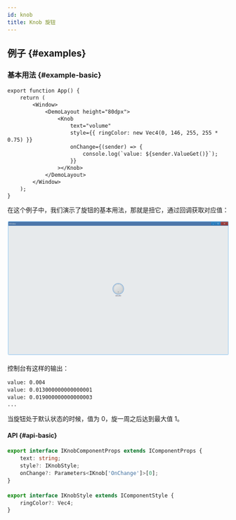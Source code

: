 ```yaml
---
id: knob
title: Knob 旋钮
---
```


<!-- ## 简介 {#introduction}

TODO：以后添加对旋钮的整体介绍。 -->

## 例子 {#examples}

### 基本用法 {#example-basic}

```tsx
export function App() {
    return (
        <Window>
            <DemoLayout height="80dpx">
                <Knob
                    text="volume"
                    style={{ ringColor: new Vec4(0, 146, 255, 255 * 0.75) }}
                    onChange={(sender) => {
                        console.log(`value: ${sender.ValueGet()}`);
                    }}
                ></Knob>
            </DemoLayout>
        </Window>
    );
}
```

在这个例子中，我们演示了旋钮的基本用法，那就是扭它，通过回调获取对应值：

![knob basic](./assets/knob-basic.gif)

控制台有这样的输出：

```bash
value: 0.004
value: 0.013000000000000001
value: 0.019000000000000003
...
```

当旋钮处于默认状态的时候，值为 0，旋一周之后达到最大值 1。

#### API {#api-basic}

```ts
export interface IKnobComponentProps extends IComponentProps {
    text: string;
    style?: IKnobStyle;
    onChange?: Parameters<IKnob['OnChange']>[0];
}

export interface IKnobStyle extends IComponentStyle {
    ringColor?: Vec4;
}
```
